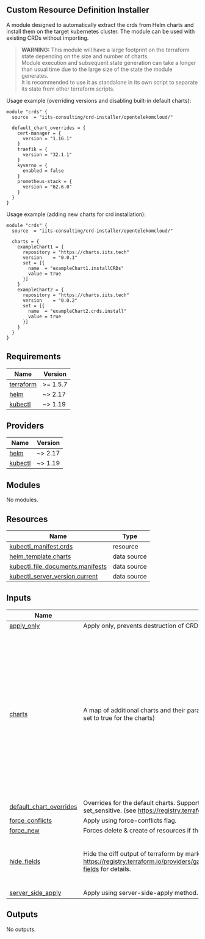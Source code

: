 ## Custom Resource Definition Installer

A module designed to automatically extract the crds from Helm charts and install them on the target kubernetes cluster. The module can be used with existing CRDs without importing.

> **WARNING:** This module will have a large footprint on the terraform state depending on the size and number of charts.  
> Module execution and subsequent state generation can take a longer than usual time due to the large size of the state the module generates.  
> It is recommended to use it as standalone in its own script to separate its state from other terraform scripts.

Usage example (overriding versions and disabling built-in default charts):
```hcl
module "crds" {
  source  = "iits-consulting/crd-installer/opentelekomcloud/"

  default_chart_overrides = {
    cert-manager = {
      version = "1.16.1"
    }
    traefik = {
      version = "32.1.1"
    }
    kyverno = {
      enabled = false
    }
    prometheus-stack = {
      version = "62.6.0"
    }
  }
}
```
Usage example (adding new charts for crd installation):
```hcl
module "crds" {
  source  = "iits-consulting/crd-installer/opentelekomcloud/"

  charts = {
    exampleChart1 = {
      repository = "https://charts.iits.tech"
      version    = "0.0.1"
      set = [{
        name  = "exampleChart1.installCRDs"
        value = true
      }]
    }
    exampleChart2 = {
      repository = "https://charts.iits.tech"
      version    = "0.0.2"
      set = [{
        name  = "exampleChart2.crds.install"
        value = true
      }]
    }
  }
}
```

<!-- BEGIN_TF_DOCS -->
## Requirements

| Name | Version |
|------|---------|
| <a name="requirement_terraform"></a> [terraform](#requirement\_terraform) | >= 1.5.7 |
| <a name="requirement_helm"></a> [helm](#requirement\_helm) | ~> 2.17 |
| <a name="requirement_kubectl"></a> [kubectl](#requirement\_kubectl) | ~> 1.19 |

## Providers

| Name | Version |
|------|---------|
| <a name="provider_helm"></a> [helm](#provider\_helm) | ~> 2.17 |
| <a name="provider_kubectl"></a> [kubectl](#provider\_kubectl) | ~> 1.19 |

## Modules

No modules.

## Resources

| Name | Type |
|------|------|
| [kubectl_manifest.crds](https://registry.terraform.io/providers/gavinbunney/kubectl/latest/docs/resources/manifest) | resource |
| [helm_template.charts](https://registry.terraform.io/providers/hashicorp/helm/latest/docs/data-sources/template) | data source |
| [kubectl_file_documents.manifests](https://registry.terraform.io/providers/gavinbunney/kubectl/latest/docs/data-sources/file_documents) | data source |
| [kubectl_server_version.current](https://registry.terraform.io/providers/gavinbunney/kubectl/latest/docs/data-sources/server_version) | data source |

## Inputs

| Name | Description | Type | Default | Required |
|------|-------------|------|---------|:--------:|
| <a name="input_apply_only"></a> [apply\_only](#input\_apply\_only) | Apply only, prevents destruction of CRDs. | `bool` | `true` | no |
| <a name="input_charts"></a> [charts](#input\_charts) | A map of additional charts and their parameters to extract CRDs from. (Please ensure that the CRD flags are set to true for the charts) | <pre>map(object({<br/>    repository = string<br/>    version    = string<br/>    enabled    = optional(bool, true)<br/>    values     = optional(list(string), [""])<br/>    set = optional(list(object({<br/>      name  = string<br/>      value = optional(string)<br/>      type  = optional(string)<br/>    })), [])<br/>    set_list = optional(list(object({<br/>      name  = string<br/>      value = list(string)<br/>    })), [])<br/>    set_sensitive = optional(list(object({<br/>      name  = string<br/>      value = string<br/>      type  = optional(string)<br/>    })), [])<br/>  }))</pre> | `{}` | no |
| <a name="input_default_chart_overrides"></a> [default\_chart\_overrides](#input\_default\_chart\_overrides) | Overrides for the default charts. Supported parameters are: repository, version, enabled, values, set and set\_sensitive. (see https://registry.terraform.io/providers/hashicorp/helm/latest/docs/data-sources/template) | `map(any)` | `{}` | no |
| <a name="input_force_conflicts"></a> [force\_conflicts](#input\_force\_conflicts) | Apply using force-conflicts flag. | `bool` | `true` | no |
| <a name="input_force_new"></a> [force\_new](#input\_force\_new) | Forces delete & create of resources if the CRD manifest changes. | `bool` | `false` | no |
| <a name="input_hide_fields"></a> [hide\_fields](#input\_hide\_fields) | Hide the diff output of terraform by marking it as sensitive. Useful for less cluttered terraform output. See https://registry.terraform.io/providers/gavinbunney/kubectl/latest/docs/resources/kubectl_manifest#sensitive-fields for details. | `list(string)` | <pre>[<br/>  "apiVersion",<br/>  "kind",<br/>  "metadata",<br/>  "spec"<br/>]</pre> | no |
| <a name="input_server_side_apply"></a> [server\_side\_apply](#input\_server\_side\_apply) | Apply using server-side-apply method. | `bool` | `true` | no |

## Outputs

No outputs.
<!-- END_TF_DOCS -->

